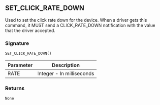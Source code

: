 ## SET\_CLICK\_RATE\_DOWN

Used to set the click rate down for the device.  When a driver gets this command, it MUST send a CLICK\_RATE\_DOWN notification with the value that the driver accepted.


### Signature

`SET_CLICK_RATE_DOWN()`


| Parameter | Description |
| --- | --- |
|RATE| Integer - In milliseconds |



### Returns

`None`



